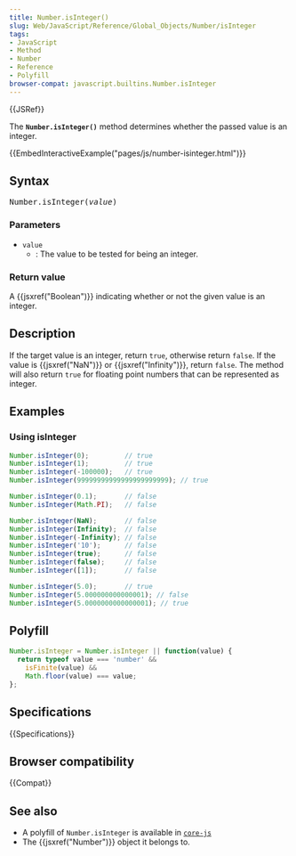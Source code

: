 ```yaml
---
title: Number.isInteger()
slug: Web/JavaScript/Reference/Global_Objects/Number/isInteger
tags:
- JavaScript
- Method
- Number
- Reference
- Polyfill
browser-compat: javascript.builtins.Number.isInteger
---
```

{{JSRef}}

The **`Number.isInteger()`** method determines whether the passed value is an
integer.

{{EmbedInteractiveExample("pages/js/number-isinteger.html")}}

## Syntax

<pre class="brush: js">Number.isInteger(<var>value</var>)</pre>

### Parameters

- `value`
  - : The value to be tested for being an integer.

### Return value

A {{jsxref("Boolean")}} indicating whether or not the given value is an
integer.

## Description

If the target value is an integer, return `true`, otherwise return `false`. If
the value is {{jsxref("NaN")}} or {{jsxref("Infinity")}}, return
`false`. The method will also return `true` for floating point numbers that can
be represented as integer.

## Examples

### Using isInteger

```js
Number.isInteger(0);         // true
Number.isInteger(1);         // true
Number.isInteger(-100000);   // true
Number.isInteger(99999999999999999999999); // true

Number.isInteger(0.1);       // false
Number.isInteger(Math.PI);   // false

Number.isInteger(NaN);       // false
Number.isInteger(Infinity);  // false
Number.isInteger(-Infinity); // false
Number.isInteger('10');      // false
Number.isInteger(true);      // false
Number.isInteger(false);     // false
Number.isInteger([1]);       // false

Number.isInteger(5.0);       // true
Number.isInteger(5.000000000000001); // false
Number.isInteger(5.0000000000000001); // true
```

## Polyfill

```js
Number.isInteger = Number.isInteger || function(value) {
  return typeof value === 'number' &&
    isFinite(value) &&
    Math.floor(value) === value;
};
```

## Specifications

{{Specifications}}

## Browser compatibility

{{Compat}}

## See also

- A polyfill of `Number.isInteger` is available in
  [`core-js`](https://github.com/zloirock/core-js#ecmascript-number)
- The {{jsxref("Number")}} object it belongs to.
